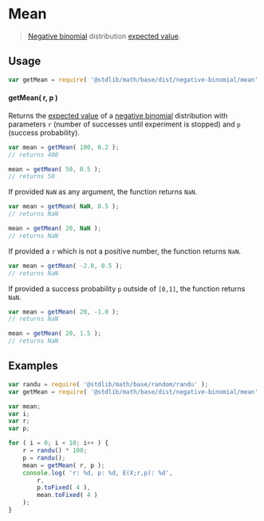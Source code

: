 # Mean

> [Negative binomial][negative-binomial] distribution [expected value][expected-value].


<!-- Section to include introductory text. Make sure to keep an empty line after the intro `section` element and another before the `/section` close. -->

<section class="intro">

</section>

<!-- /.intro -->

<!-- Package usage documentation. -->

<section class="usage">

## Usage

``` javascript
var getMean = require( '@stdlib/math/base/dist/negative-binomial/mean' );
```

#### getMean( r, p )

Returns the [expected value][expected-value] of a [negative binomial][negative-binomial] distribution with parameters `r` (number of successes until experiment is stopped) and `p` (success probability).

``` javascript
var mean = getMean( 100, 0.2 );
// returns 400

mean = getMean( 50, 0.5 );
// returns 50
```

If provided `NaN` as any argument, the function returns `NaN`.

``` javascript
var mean = getMean( NaN, 0.5 );
// returns NaN

mean = getMean( 20, NaN );
// returns NaN
```

If provided a `r` which is not a positive number, the function returns `NaN`.

``` javascript
var mean = getMean( -2.0, 0.5 );
// returns NaN
```

If provided a success probability `p` outside of `[0,1]`, the function returns `NaN`.

``` javascript
var mean = getMean( 20, -1.0 );
// returns NaN

mean = getMean( 20, 1.5 );
// returns NaN
```

</section>

<!-- /.usage -->

<!-- Package usage notes. Make sure to keep an empty line after the `section` element and another before the `/section` close. -->

<section class="notes">

</section>

<!-- /.notes -->

<!-- Package usage examples. -->

<section class="examples">

## Examples

``` javascript
var randu = require( '@stdlib/math/base/random/randu' );
var getMean = require( '@stdlib/math/base/dist/negative-binomial/mean' );

var mean;
var i;
var r;
var p;

for ( i = 0; i < 10; i++ ) {
    r = randu() * 100;
    p = randu();
    mean = getMean( r, p );
    console.log( 'r: %d, p: %d, E(X;r,p): %d',
        r,
        p.toFixed( 4 ),
        mean.toFixed( 4 )
    );
}
```

</section>

<!-- /.examples -->

<!-- Section to include cited references. If references are included, add a horizontal rule *before* the section. Make sure to keep an empty line after the `section` element and another before the `/section` close. -->

<section class="references">

</section>

<!-- /.references -->

<!-- Section for all links. Make sure to keep an empty line after the `section` element and another before the `/section` close. -->

<section class="links">

[negative-binomial]: https://en.wikipedia.org/wiki/Negative_binomial_distribution
[expected-value]: https://en.wikipedia.org/wiki/Expected_value

</section>

<!-- /.links -->
